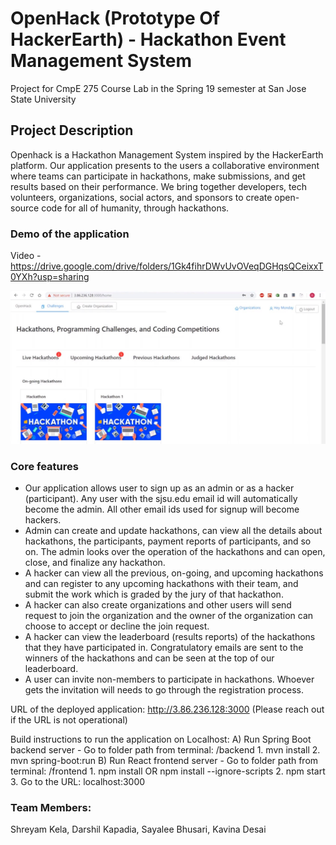 # OpenHack (Prototype Of HackerEarth) - Hackathon Event Management System
Project for CmpE 275 Course Lab in the Spring 19 semester at San Jose State University

## Project Description 
Openhack is a Hackathon Management System inspired by the HackerEarth platform. Our application presents to the users a collaborative environment where teams can participate in hackathons, make submissions, and get results based on their performance. We bring together developers, tech volunteers, organizations, social actors, and sponsors to create open-source code for all of humanity, through hackathons. 

### Demo of the application
Video - https://drive.google.com/drive/folders/1Gk4fihrDWvUvOVeqDGHqsQCeixxT0YXh?usp=sharing

![Alt text](https://github.com/shreyamkela/openhack-app/blob/master/homepage-thumbnail.jpg?raw=true "Title")

### Core features
- Our application allows user to sign up as an admin or as a hacker (participant). Any user with the sjsu.edu email id will automatically become the admin. All other email ids used for signup will become hackers. 
- Admin can create and update hackathons, can view all the details about hackathons, the participants, payment reports of participants, and so on. The admin looks over the operation of the hackathons and can open, close, and finalize any hackathon. 
- A hacker can view all the previous, on-going, and upcoming hackathons and can register to any upcoming hackathons with their team, and submit the work which is graded by the jury of that hackathon. 
- A hacker can also create organizations and other users will send request to join the organization and the owner of the organization can choose to accept or decline the join request.
- A hacker can view the leaderboard (results reports) of the hackathons that they have participated in. Congratulatory emails are sent to the winners of the hackathons and can be seen at the top of our leaderboard.
- A user can invite non-members to participate in hackathons. Whoever gets the invitation will needs to go through the registration process.

URL of the deployed application: http://3.86.236.128:3000 
(Please reach out if the URL is not operational)

Build instructions to run the application on Localhost:
    A) Run Spring Boot backend server - Go to folder path from terminal: /backend
         1. mvn install
         2. mvn spring-boot:run
    B) Run React frontend server - Go to folder path from terminal: /frontend
         1. npm install OR npm install --ignore-scripts
         2. npm start
         3. Go to the URL: localhost:3000
         
### Team Members:
Shreyam Kela, Darshil Kapadia, Sayalee Bhusari, Kavina Desai
